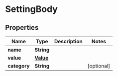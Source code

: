 

# SettingBody


## Properties

| Name | Type | Description | Notes |
|------------ | ------------- | ------------- | -------------|
|**name** | **String** |  |  |
|**value** | [**Value**](Value.md) |  |  |
|**category** | **String** |  |  [optional] |



